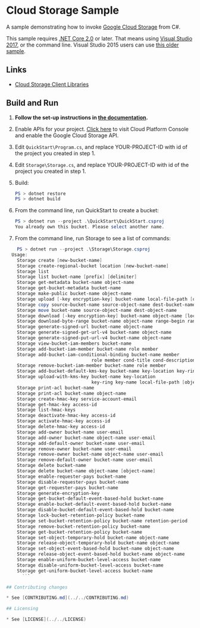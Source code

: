 # Cloud Storage Sample

A sample demonstrating how to invoke [Google Cloud Storage](
https://cloud.google.com/storage/docs/) from C#.

This sample requires [.NET Core 2.0](
    https://www.microsoft.com/net/core) or later.  That means using
[Visual Studio 2017](
    https://www.visualstudio.com/), or the command line.  Visual Studio 2015 users
can use [this older sample](
    https://github.com/GoogleCloudPlatform/dotnet-docs-samples/tree/vs2015/storage/api).

## Links

- [Cloud Storage Client Libraries](https://cloud.google.com/storage/docs/reference/libraries#client-libraries-install-csharp)

## Build and Run

1.  **Follow the set-up instructions in [the documentation](https://cloud.google.com/dotnet/docs/setup).**

4.  Enable APIs for your project.
    [Click here](https://console.cloud.google.com/flows/enableapi?apiid=storage_api&showconfirmation=true)
    to visit Cloud Platform Console and enable the Google Cloud Storage API.

7.  Edit `QuickStart\Program.cs`, and replace YOUR-PROJECT-ID with id
    of the project you created in step 1.

7.  Edit `Storage\Storage.cs`, and replace YOUR-PROJECT-ID with id
    of the project you created in step 1.

8.  Build:

    ```ps1
    PS > dotnet restore
    PS > dotnet build
    ```

9.  From the command line, run QuickStart to create a bucket:

    ```ps1
    PS > dotnet run --project .\QuickStart\QuickStart.csproj
    You already own this bucket. Please select another name.
    ```

10. From the command line, run Storage to see a list of commands:

```ps1
    PS > dotnet run --project .\Storage\Storage.csproj
  Usage:
    Storage create [new-bucket-name]
    Storage create-regional-bucket location [new-bucket-name]
    Storage list
    Storage list bucket-name [prefix] [delimiter]
    Storage get-metadata bucket-name object-name
    Storage get-bucket-metadata bucket-name
    Storage make-public bucket-name object-name
    Storage upload [-key encryption-key] bucket-name local-file-path [object-name]
    Storage copy source-bucket-name source-object-name dest-bucket-name dest-object-name
    Storage move bucket-name source-object-name dest-object-name
    Storage download [-key encryption-key] bucket-name object-name [local-file-path]
    Storage download-byte-range bucket-name object-name range-begin range-end [local-file-path]
    Storage generate-signed-url bucket-name object-name
    Storage generate-signed-get-url-v4 bucket-name object-name
    Storage generate-signed-put-url-v4 bucket-name object-name
    Storage view-bucket-iam-members bucket-name
    Storage add-bucket-iam-member bucket-name role member
    Storage add-bucket-iam-conditional-binding bucket-name member
                                role member cond-title cond-description cond-expression
    Storage remove-bucket-iam-member bucket-name role member
    Storage add-bucket-default-kms-key bucket-name key-location key-ring key-name
    Storage upload-with-kms-key bucket-name key-location
                                key-ring key-name local-file-path [object-name]
    Storage print-acl bucket-name
    Storage print-acl bucket-name object-name
    Storage create-hmac-key service-account-email
    Storage get-hmac-key access-id
    Storage list-hmac-keys
    Storage deactivate-hmac-key access-id
    Storage activate-hmac-key access-id
    Storage delete-hmac-key access-id
    Storage add-owner bucket-name user-email
    Storage add-owner bucket-name object-name user-email
    Storage add-default-owner bucket-name user-email
    Storage remove-owner bucket-name user-email
    Storage remove-owner bucket-name object-name user-email
    Storage remove-default-owner bucket-name user-email
    Storage delete bucket-name
    Storage delete bucket-name object-name [object-name]
    Storage enable-requester-pays bucket-name
    Storage disable-requester-pays bucket-name
    Storage get-requester-pays bucket-name
    Storage generate-encryption-key
    Storage get-bucket-default-event-based-hold bucket-name
    Storage enable-bucket-default-event-based-hold bucket-name
    Storage disable-bucket-default-event-based-hold bucket-name
    Storage lock-bucket-retention-policy bucket-name
    Storage set-bucket-retention-policy bucket-name retention-period
    Storage remove-bucket-retention-policy bucket-name
    Storage get-bucket-retention-policy bucket-name
    Storage set-object-temporary-hold bucket-name object-name
    Storage release-object-temporary-hold bucket-name object-name
    Storage set-object-event-based-hold bucket-name object-name
    Storage release-object-event-based-hold bucket-name object-name
    Storage enable-uniform-bucket-level-access bucket-name
    Storage disable-uniform-bucket-level-access bucket-name
    Storage get-uniform-bucket-level-access bucket-name
      ```

## Contributing changes

* See [CONTRIBUTING.md](../../CONTRIBUTING.md)

## Licensing

* See [LICENSE](../../LICENSE)
